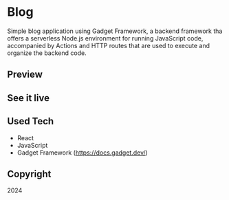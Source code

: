 # Blog

Simple blog application using Gadget Framework, a backend framework tha offers a serverless Node.js environment for running JavaScript code, accompanied by Actions and HTTP routes that are used to execute and organize the backend code.

## Preview

## See it live

## Used Tech

- React
- JavaScript
- Gadget Framework (https://docs.gadget.dev/)

## Copyright

2024
